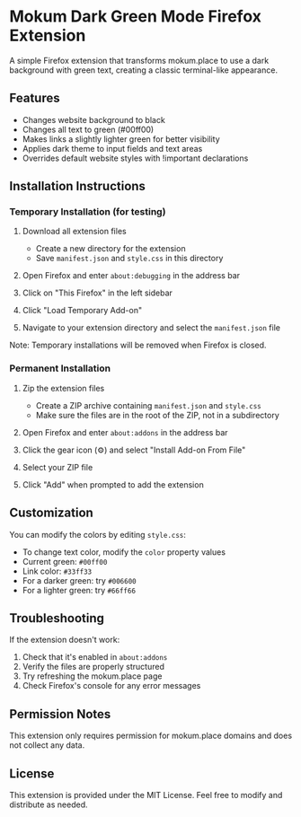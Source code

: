 # Mokum Dark Green Mode Firefox Extension

A simple Firefox extension that transforms mokum.place to use a dark background with green text, creating a classic terminal-like appearance.

## Features

- Changes website background to black
- Changes all text to green (#00ff00)
- Makes links a slightly lighter green for better visibility
- Applies dark theme to input fields and text areas
- Overrides default website styles with !important declarations

## Installation Instructions

### Temporary Installation (for testing)

1. Download all extension files
   - Create a new directory for the extension
   - Save `manifest.json` and `style.css` in this directory

2. Open Firefox and enter `about:debugging` in the address bar

3. Click on "This Firefox" in the left sidebar

4. Click "Load Temporary Add-on"

5. Navigate to your extension directory and select the `manifest.json` file

Note: Temporary installations will be removed when Firefox is closed.

### Permanent Installation

1. Zip the extension files
   - Create a ZIP archive containing `manifest.json` and `style.css`
   - Make sure the files are in the root of the ZIP, not in a subdirectory

2. Open Firefox and enter `about:addons` in the address bar

3. Click the gear icon (⚙️) and select "Install Add-on From File"

4. Select your ZIP file

5. Click "Add" when prompted to add the extension

## Customization

You can modify the colors by editing `style.css`:

- To change text color, modify the `color` property values
- Current green: `#00ff00`
- Link color: `#33ff33`
- For a darker green: try `#006600`
- For a lighter green: try `#66ff66`

## Troubleshooting

If the extension doesn't work:

1. Check that it's enabled in `about:addons`
2. Verify the files are properly structured
3. Try refreshing the mokum.place page
4. Check Firefox's console for any error messages

## Permission Notes

This extension only requires permission for mokum.place domains and does not collect any data.

## License

This extension is provided under the MIT License. Feel free to modify and distribute as needed.
